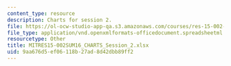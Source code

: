 ```yaml
---
content_type: resource
description: Charts for session 2.
file: https://ol-ocw-studio-app-qa.s3.amazonaws.com/courses/res-15-002-mission-metrics-finance-training-for-federal-credit-program-professionals-summer-2016/9aa676d5ef06118b27ad8d42dbb89ff2_MITRES15-002SUM16_CHARTS_Session_2.xlsx
file_type: application/vnd.openxmlformats-officedocument.spreadsheetml.sheet
resourcetype: Other
title: MITRES15-002SUM16_CHARTS_Session_2.xlsx
uid: 9aa676d5-ef06-118b-27ad-8d42dbb89ff2
---
```

